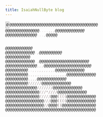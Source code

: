 ```yaml
---
title: IsaiahNullByte blog
---
```

<html><code><span class="ascii" style="color: black; background: white;
display:inline-block;
white-space:pre;
letter-spacing:0;
line-height:1.4;
font-family:'Consolas','BitstreamVeraSansMono','CourierNew',Courier,monospace;
font-size:12px;

border-width:1px;
border-style:solid;
border-color:lightgray;
"><span style="color:#000000;">@</span><span style="color:#000000;">@</span><span style="color:#000000;">@</span><span style="color:#000000;">@</span><span style="color:#000000;">@</span><span style="color:#000000;">@</span><span style="color:#000000;">@</span><span style="color:#000000;">@</span><span style="color:#000000;">@</span><span style="color:#000000;">@</span><span style="color:#000000;">@</span><span style="color:#000000;">@</span><span style="color:#000000;">@</span><span style="color:#000000;">@</span><span style="color:#000000;">@</span><span style="color:#000000;">@</span><span style="color:#000000;">@</span><span style="color:#000000;">@</span><span style="color:#000000;">@</span><span style="color:#000000;">@</span><span style="color:#000000;">@</span><span style="color:#000000;">@</span><span style="color:#000000;">@</span><span style="color:#000000;">@</span><span style="color:#000000;">@</span><span style="color:#000000;">@</span><span style="color:#000000;">@</span><span style="color:#000000;">@</span><span style="color:#000000;">@</span><span style="color:#000000;">@</span><span style="color:#000000;">@</span><span style="color:#000000;">@</span><span style="color:#000000;">@</span><span style="color:#000000;">@</span><span style="color:#000000;">@</span><span style="color:#000000;">@</span><span style="color:#000000;">@</span><span style="color:#000000;">@</span><span style="color:#000000;">@</span><span style="color:#000000;">@</span>
<span style="color:#000000;">@</span><span style="color:#000000;">@</span><span style="color:#000000;">@</span><span style="color:#000000;">@</span><span style="color:#000000;">@</span><span style="color:#000000;">@</span><span style="color:#000000;">@</span><span style="color:#000000;">@</span><span style="color:#000000;">@</span><span style="color:#000000;">@</span><span style="color:#000000;">@</span><span style="color:#000000;">@</span><span style="color:#000000;">@</span><span style="color:#000000;">@</span><span style="color:#000000;">@</span><span style="color:#D7D1D1;">.</span><span style="color:#DDD7D7;">.</span><span style="color:#D6CFCF;">.</span><span style="color:#D6CFCF;">.</span><span style="color:#C1B7B7;">,</span><span style="color:#A59898;">*</span><span style="color:#A59797;">*</span><span style="color:#A59797;">*</span><span style="color:#A59797;">*</span><span style="color:#A59797;">*</span><span style="color:#BFB5B5;">,</span><span style="color:#C1B7B7;">,</span><span style="color:#000000;">@</span><span style="color:#000000;">@</span><span style="color:#000000;">@</span><span style="color:#000000;">@</span><span style="color:#000000;">@</span><span style="color:#000000;">@</span><span style="color:#000000;">@</span><span style="color:#000000;">@</span><span style="color:#000000;">@</span><span style="color:#000000;">@</span><span style="color:#000000;">@</span><span style="color:#000000;">@</span><span style="color:#000000;">@</span>
<span style="color:#000000;">@</span><span style="color:#000000;">@</span><span style="color:#000000;">@</span><span style="color:#000000;">@</span><span style="color:#000000;">@</span><span style="color:#000000;">@</span><span style="color:#000000;">@</span><span style="color:#000000;">@</span><span style="color:#000000;">@</span><span style="color:#000000;">@</span><span style="color:#000000;">@</span><span style="color:#000000;">@</span><span style="color:#000000;">@</span><span style="color:#000000;">@</span><span style="color:#DDD7D7;">.</span><span style="color:#D6CFCF;">.</span><span style="color:#D6CFCF;">.</span><span style="color:#C1B7B7;">,</span><span style="color:#A59797;">*</span><span style="color:#000000;">@</span><span style="color:#070707;">@</span><span style="color:#080808;">@</span><span style="color:#000000;">@</span><span style="color:#000000;">@</span><span style="color:#FFFFFF;"> </span><span style="color:#FFFFFF;"> </span><span style="color:#FFFFFF;"> </span><span style="color:#A59797;">*</span><span style="color:#000000;">@</span><span style="color:#000000;">@</span><span style="color:#000000;">@</span><span style="color:#000000;">@</span><span style="color:#000000;">@</span><span style="color:#000000;">@</span><span style="color:#000000;">@</span><span style="color:#000000;">@</span><span style="color:#000000;">@</span><span style="color:#000000;">@</span><span style="color:#000000;">@</span><span style="color:#000000;">@</span>
<span style="color:#000000;">@</span><span style="color:#000000;">@</span><span style="color:#000000;">@</span><span style="color:#000000;">@</span><span style="color:#000000;">@</span><span style="color:#000000;">@</span><span style="color:#000000;">@</span><span style="color:#000000;">@</span><span style="color:#000000;">@</span><span style="color:#000000;">@</span><span style="color:#000000;">@</span><span style="color:#000000;">@</span><span style="color:#000000;">@</span><span style="color:#DDD7D7;">.</span><span style="color:#C1B7B7;">,</span><span style="color:#A59797;">*</span><span style="color:#A59797;">*</span><span style="color:#000000;">@</span><span style="color:#000000;">@</span><span style="color:#000000;">@</span><span style="color:#000000;">@</span><span style="color:#000000;">@</span><span style="color:#000000;">@</span><span style="color:#000000;">@</span><span style="color:#000000;">@</span><span style="color:#000000;">@</span><span style="color:#000000;">@</span><span style="color:#FFFFFF;"> </span><span style="color:#A59797;">*</span><span style="color:#000000;">@</span><span style="color:#000000;">@</span><span style="color:#000000;">@</span><span style="color:#000000;">@</span><span style="color:#000000;">@</span><span style="color:#000000;">@</span><span style="color:#000000;">@</span><span style="color:#000000;">@</span><span style="color:#000000;">@</span><span style="color:#000000;">@</span><span style="color:#000000;">@</span>
<span style="color:#000000;">@</span><span style="color:#000000;">@</span><span style="color:#000000;">@</span><span style="color:#000000;">@</span><span style="color:#000000;">@</span><span style="color:#000000;">@</span><span style="color:#000000;">@</span><span style="color:#000000;">@</span><span style="color:#000000;">@</span><span style="color:#000000;">@</span><span style="color:#000000;">@</span><span style="color:#000000;">@</span><span style="color:#000000;">@</span><span style="color:#DDD7D7;">.</span><span style="color:#C1B7B7;">,</span><span style="color:#A59797;">*</span><span style="color:#A59797;">*</span><span style="color:#000000;">@</span><span style="color:#000000;">@</span><span style="color:#000000;">@</span><span style="color:#000000;">@</span><span style="color:#000000;">@</span><span style="color:#000000;">@</span><span style="color:#000000;">@</span><span style="color:#000000;">@</span><span style="color:#000000;">@</span><span style="color:#000000;">@</span><span style="color:#000000;">@</span><span style="color:#A59797;">*</span><span style="color:#000000;">@</span><span style="color:#000000;">@</span><span style="color:#000000;">@</span><span style="color:#000000;">@</span><span style="color:#000000;">@</span><span style="color:#000000;">@</span><span style="color:#000000;">@</span><span style="color:#000000;">@</span><span style="color:#000000;">@</span><span style="color:#000000;">@</span><span style="color:#000000;">@</span>
<span style="color:#000000;">@</span><span style="color:#000000;">@</span><span style="color:#000000;">@</span><span style="color:#000000;">@</span><span style="color:#000000;">@</span><span style="color:#000000;">@</span><span style="color:#000000;">@</span><span style="color:#000000;">@</span><span style="color:#000000;">@</span><span style="color:#000000;">@</span><span style="color:#000000;">@</span><span style="color:#000000;">@</span><span style="color:#000000;">@</span><span style="color:#000000;">@</span><span style="color:#C1B7B7;">,</span><span style="color:#C1B7B7;">,</span><span style="color:#C1B7B7;">,</span><span style="color:#A59797;">*</span><span style="color:#000000;">@</span><span style="color:#000000;">@</span><span style="color:#000000;">@</span><span style="color:#000000;">@</span><span style="color:#000000;">@</span><span style="color:#000000;">@</span><span style="color:#000000;">@</span><span style="color:#000000;">@</span><span style="color:#000000;">@</span><span style="color:#A59797;">*</span><span style="color:#000000;">@</span><span style="color:#000000;">@</span><span style="color:#000000;">@</span><span style="color:#000000;">@</span><span style="color:#000000;">@</span><span style="color:#000000;">@</span><span style="color:#000000;">@</span><span style="color:#000000;">@</span><span style="color:#000000;">@</span><span style="color:#000000;">@</span><span style="color:#000000;">@</span><span style="color:#000000;">@</span>
<span style="color:#000000;">@</span><span style="color:#000000;">@</span><span style="color:#000000;">@</span><span style="color:#000000;">@</span><span style="color:#000000;">@</span><span style="color:#000000;">@</span><span style="color:#000000;">@</span><span style="color:#000000;">@</span><span style="color:#000000;">@</span><span style="color:#000000;">@</span><span style="color:#CDC9C9;">,</span><span style="color:#D1CDCD;">.</span><span style="color:#CAC5C5;">,</span><span style="color:#CAC5C5;">,</span><span style="color:#CAC5C5;">,</span><span style="color:#BAAFAF;">,</span><span style="color:#BAAFAF;">,</span><span style="color:#C1B7B7;">,</span><span style="color:#C1B7B7;">,</span><span style="color:#A59797;">*</span><span style="color:#A59797;">*</span><span style="color:#A59797;">*</span><span style="color:#A59797;">*</span><span style="color:#A59797;">*</span><span style="color:#C1B7B7;">,</span><span style="color:#C1B7B7;">,</span><span style="color:#C1B7B7;">,</span><span style="color:#000000;">@</span><span style="color:#000000;">@</span><span style="color:#000000;">@</span><span style="color:#000000;">@</span><span style="color:#000000;">@</span><span style="color:#000000;">@</span><span style="color:#000000;">@</span><span style="color:#000000;">@</span><span style="color:#000000;">@</span><span style="color:#000000;">@</span><span style="color:#000000;">@</span><span style="color:#000000;">@</span><span style="color:#000000;">@</span>
<span style="color:#000000;">@</span><span style="color:#000000;">@</span><span style="color:#000000;">@</span><span style="color:#000000;">@</span><span style="color:#000000;">@</span><span style="color:#000000;">@</span><span style="color:#000000;">@</span><span style="color:#000000;">@</span><span style="color:#000000;">@</span><span style="color:#000000;">@</span><span style="color:#C6C1C1;">,</span><span style="color:#CAC5C5;">,</span><span style="color:#C3BDBD;">,</span><span style="color:#C3BDBD;">,</span><span style="color:#C3BDBD;">,</span><span style="color:#BCB5B5;">,</span><span style="color:#BCB5B5;">,</span><span style="color:#BAAFAF;">,</span><span style="color:#BAAFAF;">,</span><span style="color:#C1B7B7;">,</span><span style="color:#C1B7B7;">,</span><span style="color:#C1B7B7;">,</span><span style="color:#C1B7B7;">,</span><span style="color:#C1B7B7;">,</span><span style="color:#BAAFAF;">,</span><span style="color:#BAAFAF;">,</span><span style="color:#BAAFAF;">,</span><span style="color:#000000;">@</span><span style="color:#000000;">@</span><span style="color:#000000;">@</span><span style="color:#000000;">@</span><span style="color:#000000;">@</span><span style="color:#000000;">@</span><span style="color:#000000;">@</span><span style="color:#000000;">@</span><span style="color:#000000;">@</span><span style="color:#000000;">@</span><span style="color:#000000;">@</span><span style="color:#000000;">@</span><span style="color:#000000;">@</span>
<span style="color:#000000;">@</span><span style="color:#000000;">@</span><span style="color:#000000;">@</span><span style="color:#000000;">@</span><span style="color:#000000;">@</span><span style="color:#000000;">@</span><span style="color:#000000;">@</span><span style="color:#000000;">@</span><span style="color:#000000;">@</span><span style="color:#000000;">@</span><span style="color:#BFBABA;">,</span><span style="color:#C3BDBD;">,</span><span style="color:#BCB5B5;">,</span><span style="color:#AEA5A5;">*</span><span style="color:#AEA5A5;">*</span><span style="color:#A79D9D;">*</span><span style="color:#A79D9D;">*</span><span style="color:#B3A7A7;">*</span><span style="color:#B3A7A7;">*</span><span style="color:#B3A7A7;">*</span><span style="color:#B3A7A7;">*</span><span style="color:#B3A7A7;">*</span><span style="color:#B3A7A7;">*</span><span style="color:#B3A7A7;">*</span><span style="color:#BAAFAF;">,</span><span style="color:#AC9F9F;">*</span><span style="color:#AC9F9F;">*</span><span style="color:#000000;">@</span><span style="color:#000000;">@</span><span style="color:#000000;">@</span><span style="color:#000000;">@</span><span style="color:#000000;">@</span><span style="color:#000000;">@</span><span style="color:#000000;">@</span><span style="color:#000000;">@</span><span style="color:#000000;">@</span><span style="color:#000000;">@</span><span style="color:#000000;">@</span><span style="color:#000000;">@</span><span style="color:#000000;">@</span>
<span style="color:#000000;">@</span><span style="color:#000000;">@</span><span style="color:#000000;">@</span><span style="color:#000000;">@</span><span style="color:#000000;">@</span><span style="color:#000000;">@</span><span style="color:#000000;">@</span><span style="color:#000000;">@</span><span style="color:#000000;">@</span><span style="color:#000000;">@</span><span style="color:#ABA2A2;">*</span><span style="color:#AEA5A5;">*</span><span style="color:#A79D9D;">*</span><span style="color:#A79D9D;">*</span><span style="color:#998D8D;">/</span><span style="color:#998D8D;">/</span><span style="color:#998D8D;">/</span><span style="color:#998D8D;">/</span><span style="color:#998D8D;">/</span><span style="color:#998D8D;">/</span><span style="color:#A49696;">*</span><span style="color:#A59797;">*</span><span style="color:#B3A7A7;">*</span><span style="color:#B3A7A7;">*</span><span style="color:#B3A7A7;">*</span><span style="color:#B3A7A7;">*</span><span style="color:#B3A7A7;">*</span><span style="color:#000000;">@</span><span style="color:#000000;">@</span><span style="color:#000000;">@</span><span style="color:#000000;">@</span><span style="color:#000000;">@</span><span style="color:#000000;">@</span><span style="color:#000000;">@</span><span style="color:#000000;">@</span><span style="color:#000000;">@</span><span style="color:#000000;">@</span><span style="color:#000000;">@</span><span style="color:#000000;">@</span><span style="color:#000000;">@</span>
<span style="color:#000000;">@</span><span style="color:#000000;">@</span><span style="color:#000000;">@</span><span style="color:#000000;">@</span><span style="color:#000000;">@</span><span style="color:#000000;">@</span><span style="color:#000000;">@</span><span style="color:#000000;">@</span><span style="color:#000000;">@</span><span style="color:#000000;">@</span><span style="color:#000000;">@</span><span style="color:#000000;">@</span><span style="color:#000000;">@</span><span style="color:#000000;">@</span><span style="color:#A59797;">*</span><span style="color:#A59797;">*</span><span style="color:#A59797;">*</span><span style="color:#A59797;">*</span><span style="color:#A59797;">*</span><span style="color:#A59797;">*</span><span style="color:#998D8D;">/</span><span style="color:#998D8D;">/</span><span style="color:#998D8D;">/</span><span style="color:#998D8D;">/</span><span style="color:#998D8D;">/</span><span style="color:#998D8D;">/</span><span style="color:#998D8D;">/</span><span style="color:#000000;">@</span><span style="color:#000000;">@</span><span style="color:#000000;">@</span><span style="color:#000000;">@</span><span style="color:#000000;">@</span><span style="color:#000000;">@</span><span style="color:#000000;">@</span><span style="color:#000000;">@</span><span style="color:#000000;">@</span><span style="color:#000000;">@</span><span style="color:#000000;">@</span><span style="color:#000000;">@</span><span style="color:#000000;">@</span>
<span style="color:#000000;">@</span><span style="color:#000000;">@</span><span style="color:#000000;">@</span><span style="color:#000000;">@</span><span style="color:#000000;">@</span><span style="color:#000000;">@</span><span style="color:#000000;">@</span><span style="color:#000000;">@</span><span style="color:#000000;">@</span><span style="color:#000000;">@</span><span style="color:#000000;">@</span><span style="color:#000000;">@</span><span style="color:#000000;">@</span><span style="color:#000000;">@</span><span style="color:#000000;">@</span><span style="color:#9A8B8B;">/</span><span style="color:#9E8F8F;">/</span><span style="color:#9E8F8F;">/</span><span style="color:#A59797;">*</span><span style="color:#A59797;">*</span><span style="color:#A59797;">*</span><span style="color:#A59797;">*</span><span style="color:#A59797;">*</span><span style="color:#907F7F;">/</span><span style="color:#907F7F;">/</span><span style="color:#907F7F;">/</span><span style="color:#907F7F;">/</span><span style="color:#000000;">@</span><span style="color:#000000;">@</span><span style="color:#000000;">@</span><span style="color:#000000;">@</span><span style="color:#000000;">@</span><span style="color:#000000;">@</span><span style="color:#000000;">@</span><span style="color:#000000;">@</span><span style="color:#000000;">@</span><span style="color:#000000;">@</span><span style="color:#000000;">@</span><span style="color:#000000;">@</span><span style="color:#000000;">@</span>
<span style="color:#000000;">@</span><span style="color:#000000;">@</span><span style="color:#000000;">@</span><span style="color:#000000;">@</span><span style="color:#000000;">@</span><span style="color:#000000;">@</span><span style="color:#000000;">@</span><span style="color:#000000;">@</span><span style="color:#000000;">@</span><span style="color:#000000;">@</span><span style="color:#000000;">@</span><span style="color:#000000;">@</span><span style="color:#000000;">@</span><span style="color:#000000;">@</span><span style="color:#000000;">@</span><span style="color:#9A8B8B;">/</span><span style="color:#9E8F8F;">/</span><span style="color:#9E8F8F;">/</span><span style="color:#9E8F8F;">/</span><span style="color:#9E8F8F;">/</span><span style="color:#040404;">@</span><span style="color:#000000;">@</span><span style="color:#000000;">@</span><span style="color:#897777;">(</span><span style="color:#897777;">(</span><span style="color:#897777;">(</span><span style="color:#897777;">(</span><span style="color:#000000;">@</span><span style="color:#000000;">@</span><span style="color:#000000;">@</span><span style="color:#000000;">@</span><span style="color:#000000;">@</span><span style="color:#000000;">@</span><span style="color:#000000;">@</span><span style="color:#000000;">@</span><span style="color:#000000;">@</span><span style="color:#000000;">@</span><span style="color:#000000;">@</span><span style="color:#000000;">@</span><span style="color:#000000;">@</span>
<span style="color:#000000;">@</span><span style="color:#000000;">@</span><span style="color:#000000;">@</span><span style="color:#000000;">@</span><span style="color:#000000;">@</span><span style="color:#000000;">@</span><span style="color:#000000;">@</span><span style="color:#000000;">@</span><span style="color:#000000;">@</span><span style="color:#000000;">@</span><span style="color:#000000;">@</span><span style="color:#000000;">@</span><span style="color:#000000;">@</span><span style="color:#000000;">@</span><span style="color:#000000;">@</span><span style="color:#000000;">@</span><span style="color:#000000;">@</span><span style="color:#978787;">/</span><span style="color:#978787;">/</span><span style="color:#978787;">/</span><span style="color:#040404;">@</span><span style="color:#000000;">@</span><span style="color:#000000;">@</span><span style="color:#796969;">(</span><span style="color:#796969;">(</span><span style="color:#796969;">(</span><span style="color:#796969;">(</span><span style="color:#000000;">@</span><span style="color:#000000;">@</span><span style="color:#000000;">@</span><span style="color:#000000;">@</span><span style="color:#000000;">@</span><span style="color:#000000;">@</span><span style="color:#000000;">@</span><span style="color:#000000;">@</span><span style="color:#000000;">@</span><span style="color:#000000;">@</span><span style="color:#000000;">@</span><span style="color:#000000;">@</span><span style="color:#000000;">@</span>
<span style="color:#000000;">@</span><span style="color:#000000;">@</span><span style="color:#000000;">@</span><span style="color:#000000;">@</span><span style="color:#000000;">@</span><span style="color:#000000;">@</span><span style="color:#000000;">@</span><span style="color:#000000;">@</span><span style="color:#000000;">@</span><span style="color:#000000;">@</span><span style="color:#000000;">@</span><span style="color:#000000;">@</span><span style="color:#000000;">@</span><span style="color:#000000;">@</span><span style="color:#000000;">@</span><span style="color:#000000;">@</span><span style="color:#000000;">@</span><span style="color:#907F7F;">/</span><span style="color:#907F7F;">/</span><span style="color:#000000;">@</span><span style="color:#000000;">@</span><span style="color:#000000;">@</span><span style="color:#000000;">@</span><span style="color:#796969;">(</span><span style="color:#796969;">(</span><span style="color:#040404;">@</span><span style="color:#000000;">@</span><span style="color:#000000;">@</span><span style="color:#000000;">@</span><span style="color:#000000;">@</span><span style="color:#000000;">@</span><span style="color:#000000;">@</span><span style="color:#000000;">@</span><span style="color:#000000;">@</span><span style="color:#000000;">@</span><span style="color:#000000;">@</span><span style="color:#000000;">@</span><span style="color:#000000;">@</span><span style="color:#000000;">@</span><span style="color:#000000;">@</span>
<span style="color:#000000;">@</span><span style="color:#000000;">@</span><span style="color:#000000;">@</span><span style="color:#000000;">@</span><span style="color:#000000;">@</span><span style="color:#000000;">@</span><span style="color:#000000;">@</span><span style="color:#000000;">@</span><span style="color:#000000;">@</span><span style="color:#000000;">@</span><span style="color:#000000;">@</span><span style="color:#000000;">@</span><span style="color:#000000;">@</span><span style="color:#000000;">@</span><span style="color:#000000;">@</span><span style="color:#000000;">@</span><span style="color:#000000;">@</span><span style="color:#000000;">@</span><span style="color:#000000;">@</span><span style="color:#000000;">@</span><span style="color:#000000;">@</span><span style="color:#000000;">@</span><span style="color:#000000;">@</span><span style="color:#000000;">@</span><span style="color:#000000;">@</span><span style="color:#000000;">@</span><span style="color:#000000;">@</span><span style="color:#000000;">@</span><span style="color:#000000;">@</span><span style="color:#000000;">@</span><span style="color:#000000;">@</span><span style="color:#000000;">@</span><span style="color:#000000;">@</span><span style="color:#000000;">@</span><span style="color:#000000;">@</span><span style="color:#000000;">@</span><span style="color:#000000;">@</span><span style="color:#000000;">@</span><span style="color:#000000;">@</span><span style="color:#000000;">@</span>
</span></code></html>
